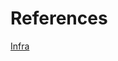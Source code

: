 # References

[Infra](https://www.digitalocean.com/community/tutorials/how-to-install-wordpress-with-docker-compose-pt#passo-4-obtendo-certificados-e-credenciais-ssl)
